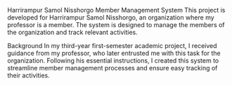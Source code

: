 Harrirampur Samol Nisshorgo Member Management System
This project is developed for Harrirampur Samol Nisshorgo, an organization where my professor is a member. The system is designed to manage the members of the organization and track relevant activities.

Background
In my third-year first-semester academic project, I received guidance from my professor, who later entrusted me with this task for the organization. Following his essential instructions, I created this system to streamline member management processes and ensure easy tracking of their activities.
